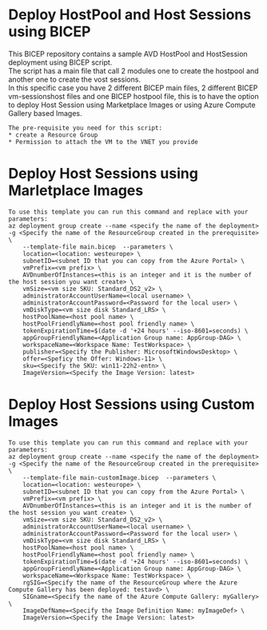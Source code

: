 # Deploy HostPool and Host Sessions using BICEP

This BICEP repository contains a sample AVD HostPool and HostSession deployment using BICEP script.  
The script has a main file that call 2 modules one to create the hostpool and another one to create the vost sessions.  
In this specific case you have 2 different BICEP main files, 2 different BICEP vm-sessionshost files and one BICEP hostpool file, this is to have the option to deploy Host Session using Marketplace Images or using Azure Compute Gallery based Images.

  
```
The pre-requisite you need for this script:  
* create a Resource Group  
* Permission to attach the VM to the VNET you provide  
```
  
# Deploy Host Sessions using Marletplace Images  
```
To use this template you can run this command and replace with your parameters:  
az deployment group create --name <specify the name of the deployment> -g <Specify the name of the ResourceGroup created in the prerequisite> \
    --template-file main.bicep  --parameters \  
    location=<location: westeurope> \  
    subnetID=<subnet ID that you can copy from the Azure Portal> \  
    vmPrefix=<vm prefix> \  
    AVDnumberOfInstances=<this is an integer and it is the number of the host session you want create> \  
    vmSize=<vm size SKU: Standard_DS2_v2> \  
    administratorAccountUserName=<local username> \  
    administratorAccountPassword=<Password for the local user> \  
    vmDiskType=<vm size disk Standard_LRS> \  
    hostPoolName=<host pool name> \  
    hostPoolFriendlyName=<host pool friendly name> \  
    tokenExpirationTime=$(date -d '+24 hours' --iso-8601=seconds) \  
    appGroupFriendlyName=<Application Group name: AppGroup-DAG> \  
    workspaceName=<Workspace Name: TestWorkspace> \
    publisher=<Specify the Publisher: MicrosoftWindowsDesktop> \
    offer=<Speficy the Offer: Windows-11> \
    sku=<Specify the SKU: win11-22h2-entn> \
    ImageVersion=<Specify the Image Version: latest>
```
  

# Deploy Host Sessions using Custom Images  
```
To use this template you can run this command and replace with your parameters:  
az deployment group create --name <specify the name of the deployment> -g <Specify the name of the ResourceGroup created in the prerequisite> \
    --template-file main-customImage.bicep  --parameters \  
    location=<location: westeurope> \  
    subnetID=<subnet ID that you can copy from the Azure Portal> \  
    vmPrefix=<vm prefix> \  
    AVDnumberOfInstances=<this is an integer and it is the number of the host session you want create> \  
    vmSize=<vm size SKU: Standard_DS2_v2> \  
    administratorAccountUserName=<local username> \  
    administratorAccountPassword=<Password for the local user> \  
    vmDiskType=<vm size disk Standard_LRS> \  
    hostPoolName=<host pool name> \  
    hostPoolFriendlyName=<host pool friendly name> \  
    tokenExpirationTime=$(date -d '+24 hours' --iso-8601=seconds) \  
    appGroupFriendlyName=<Application Group name: AppGroup-DAG> \  
    workspaceName=<Workspace Name: TestWorkspace> \
    rgSIG=<Specify the name of the ResourceGroup where the Azure Compute Gallery has been deployed: testavd> \
    SIGname=<Specify the name of the Azure Compute Gallery: myGallery> \
    ImageDefName=<Specify the Image Definition Name: myImageDef> \
    ImageVersion=<Specify the Image Version: latest>
```